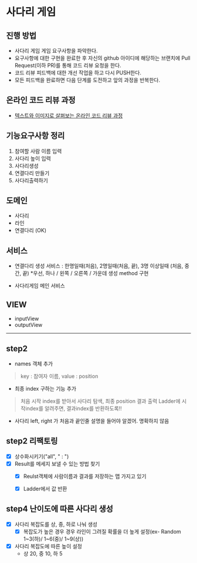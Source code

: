 # 사다리 게임
## 진행 방법
* 사다리 게임 게임 요구사항을 파악한다.
* 요구사항에 대한 구현을 완료한 후 자신의 github 아이디에 해당하는 브랜치에 Pull Request(이하 PR)를 통해 코드 리뷰 요청을 한다.
* 코드 리뷰 피드백에 대한 개선 작업을 하고 다시 PUSH한다.
* 모든 피드백을 완료하면 다음 단계를 도전하고 앞의 과정을 반복한다.

## 온라인 코드 리뷰 과정
* [텍스트와 이미지로 살펴보는 온라인 코드 리뷰 과정](https://github.com/nextstep-step/nextstep-docs/tree/master/codereview)

## 기능요구사항 정리
1. 참여할 사람 이름 입력
2. 사다리 높이 입력
3. 사다리생성
4. 연결다리 만들기
5. 사다리출력하기

## 도메인
- 사다리
- 라인
- 연결다리 (OK)

## 서비스
- 연결다리 생성 서비스 : 한명일때(처음), 2명일때(처음, 끝), 3명 이상일때 (처음, 중간, 끝)
   *우선, 하나 / 왼쪽 / 오른쪽 / 가운데 생성 method 구현
   
- 사다리게임 메인 서비스

## VIEW
- inputView
- outputView

---------------------------------
## step2 
- names 객체 추가
> key : 참여자 이름, value : position

- 최종 index 구하는 기능 추가
> 처음 시작 index를 받아서 사다리 탐색, 최종 position 결과 출력
> Ladder에 시작index를 알려주면, 결과index를 반환하도록!!



- 사다리 left, right 가 처음과 끝인줄 설명을 들어야 알겠어. 명확하지 않음

## step2 리팩토링
- [x] 상수화시키기("all", " : ")
- [x] Result를 메세지 보낼 수 있는 방법 찾기
  - [x] Reulst객체에 사람이름과 결과를 저장하는 맵 가지고 있기
  - [x] Ladder에서 값 반환
  
  
## step4 난이도에 따른 사다리 생성
- [X] 사다리 복잡도를 상, 중, 하로 나눠 생성
    - [X] 복잡도가 높은 경우 경우 라인이 그려질 확률을 더 높게 설정(ex- Random 1~3(하)/ 1~6(중)/ 1~9(상))
- [X] 사다리 복잡도에 따른 높이 설정
    - 상 20, 중 10, 하 5